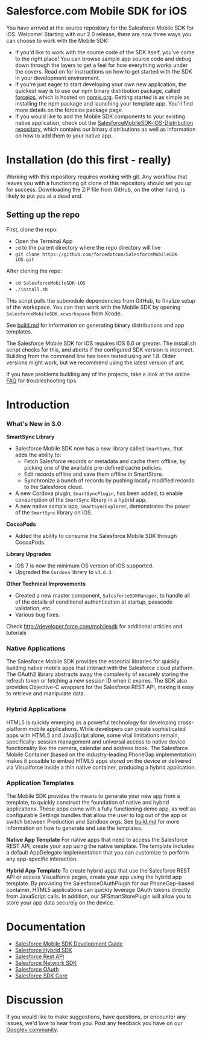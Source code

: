 # Salesforce.com Mobile SDK for iOS

You have arrived at the source repository for the Salesforce Mobile SDK for iOS.  Welcome!  Starting with our 2.0 release, there are now three ways you can choose to work with the Mobile SDK:

- If you'd like to work with the source code of the SDK itself, you've come to the right place!  You can browse sample app source code and debug down through the layers to get a feel for how everything works under the covers.  Read on for instructions on how to get started with the SDK in your development environment.
- If you're just eager to start developing your own new application, the quickest way is to use our npm binary distribution package, called [forceios](https://npmjs.org/package/forceios), which is hosted on [npmjs.org](https://npmjs.org/).  Getting started is as simple as installing the npm package and launching your template app.  You'll find more details on the forceios package page.
- If you would like to add the Mobile SDK components to your existing native application, check out the [SalesforceMobileSDK-iOS-Distribution repository](https://github.com/forcedotcom/SalesforceMobileSDK-iOS-Distribution), which contains our binary distributions as well as information on how to add them to your native app.

Installation (do this first - really)
==
Working with this repository requires working with git.  Any workflow that leaves you with a functioning git clone of this repository should set you up for success.  Downloading the ZIP file from GitHub, on the other hand, is likely to put you at a dead end.

## Setting up the repo
First, clone the repo:

- Open the Terminal App
- `cd` to the parent directory where the repo directory will live
- `git clone https://github.com/forcedotcom/SalesforceMobileSDK-iOS.git`

After cloning the repo:

- `cd SalesforceMobileSDK-iOS`
- `./install.sh`

This script pulls the submodule dependencies from GitHub, to finalize setup of the workspace.  You can then work with the Mobile SDK by opening `SalesforceMobileSDK.xcworkspace` from Xcode.

See [build.md](build.md) for information on generating binary distributions and app templates.

The Salesforce Mobile SDK for iOS requires iOS 6.0 or greater.  The install.sh script checks for this, and aborts if the configured SDK version is incorrect.  Building from the command line has been tested using ant 1.8.  Older versions might work, but we recommend using the latest version of ant.

If you have problems building any of the projects, take a look at the online [FAQ](https://github.com/forcedotcom/SalesforceMobileSDK-iOS/wiki/FAQ) for troubleshooting tips.

Introduction
==

### What's New in 3.0

**SmartSync Library**
- Salesforce Mobile SDK now has a new library called `SmartSync`, that adds the ability to:
	- Fetch Salesforce records or metadata and cache them offline, by picking one of the available pre-defined cache policies.
	- Edit records offline and save them offline in SmartStore.
	- Synchronize a bunch of records by pushing locally modified records to the Salesforce cloud.
- A new Cordova plugin, `SmartSyncPlugin`, has been added, to enable consumption of the `SmartSync` library in a hybrid app.
- A new native sample app, `SmartSyncExplorer`, demonstrates the power of the `SmartSync` library on iOS.

**CocoaPods**
- Added the ability to consume the Salesforce Mobile SDK through CocoaPods.

**Library Upgrades**
- iOS 7 is now the minimum OS version of iOS supported.
- Upgraded the `Cordova` library to `v3.6.3`.

**Other Technical Improvements**
- Created a new master component, `SalesforceSDKManager`, to handle all of the details of conditional authentication at startup, passcode validation, etc.
- Various bug fixes.

Check http://developer.force.com/mobilesdk for additional articles and tutorials

### Native Applications
The Salesforce Mobile SDK provides the essential libraries for quickly building native mobile apps that interact with the Salesforce cloud platform. The OAuth2 library abstracts away the complexity of securely storing the refresh token or fetching a new session ID when it expires. The SDK also provides Objective-C wrappers for the Salesforce REST API, making it easy to retrieve and manipulate data.

### Hybrid Applications
HTML5 is quickly emerging as a powerful technology for developing cross-platform mobile applications. While developers can create sophisticated apps with HTML5 and JavaScript alone, some vital limitations remain, specifically: session management and universal access to native device functionality like the camera, calendar and address book. The Salesforce Mobile Container (based on the industry-leading PhoneGap implementation) makes it possible to embed HTML5 apps stored on the device or delivered via Visualforce inside a thin native container, producing a hybrid application.

### Application Templates
The Mobile SDK provides the means to generate your new app from a template, to quickly construct the foundation of native and hybrid applications.  These apps come with a fully functioning demo app, as well as configurable Settings bundles that allow the user to log out of the app or switch between Production and Sandbox orgs.  See [build.md](build.md) for more information on how to generate and use the templates.

**Native App Template**
For native apps that need to access the Salesforce REST API, create your app using the native template.  The template includes a default AppDelegate implementation that you can customize to perform any app-specific interaction.

**Hybrid App Template**
To create hybrid apps that use the Salesforce REST API or access Visualforce pages, create your app using the hybrid app template. By providing the SalesforceOAuthPlugin for our PhoneGap-based container, HTML5 applications can quickly leverage OAuth tokens directly from JavaScript calls.  In addition, our SFSmartStorePlugin will allow you to store your app data securely on the device.

Documentation
==

* [Salesforce Mobile SDK Development Guide](https://github.com/forcedotcom/SalesforceMobileSDK-Shared/blob/master/doc/mobile_sdk.pdf?raw=true)
* [Salesforce Hybrid SDK](http://forcedotcom.github.io/SalesforceMobileSDK-iOS/Documentation/SalesforceHybridSDK/html/index.html)
* [Salesforce Rest API](http://forcedotcom.github.io/SalesforceMobileSDK-iOS/Documentation/SalesforceRestAPI/html/index.html)
* [Salesforce Network SDK](http://forcedotcom.github.io/SalesforceMobileSDK-iOS/Documentation/SalesforceNetworkSDK/html/index.html)
* [Salesforce OAuth](http://forcedotcom.github.io/SalesforceMobileSDK-iOS/Documentation/SalesforceOAuth/html/index.html)
* [Salesforce SDK Core](http://forcedotcom.github.io/SalesforceMobileSDK-iOS/Documentation/SalesforceSDKCore/html/index.html)


Discussion
==

If you would like to make suggestions, have questions, or encounter any issues, we'd love to hear from you. Post any feedback you have on our [Google+ community](https://plus.google.com/communities/114225252149514546445).
